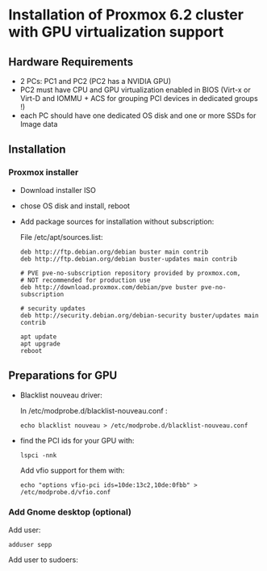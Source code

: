 # Installation of Proxmox 6.2 cluster with GPU virtualization support #

## Hardware Requirements ##
* 2 PCs: PC1 and PC2 (PC2 has a NVIDIA GPU)
* PC2 must have CPU and GPU virtualization enabled in BIOS (Virt-x or Virt-D and IOMMU + ACS for grouping PCI devices in dedicated groups !)
* each PC should have one dedicated OS disk and one or more SSDs for Image data

## Installation ##

### Proxmox installer ###
* Download installer ISO
* chose OS disk and install, reboot
* Add package sources for installation without subscription:

  File /etc/apt/sources.list:

  ```
  deb http://ftp.debian.org/debian buster main contrib
  deb http://ftp.debian.org/debian buster-updates main contrib

  # PVE pve-no-subscription repository provided by proxmox.com,
  # NOT recommended for production use
  deb http://download.proxmox.com/debian/pve buster pve-no-subscription

  # security updates
  deb http://security.debian.org/debian-security buster/updates main contrib
  ```

  ```
  apt update
  apt upgrade
  reboot
  ```

## Preparations for GPU ##

* Blacklist nouveau driver:
  
  In /etc/modprobe.d/blacklist-nouveau.conf :
  ```
  echo blacklist nouveau > /etc/modprobe.d/blacklist-nouveau.conf
  ```

* find the PCI ids for your GPU with: 
  ```
  lspci -nnk
  ```

  Add vfio support for them with:
  ```
  echo "options vfio-pci ids=10de:13c2,10de:0fbb" > /etc/modprobe.d/vfio.conf
  ```

### Add Gnome desktop (optional) ###





Add user:

```
adduser sepp
```

Add user to sudoers:

```






